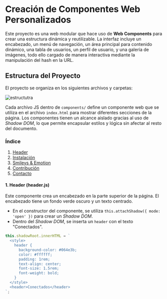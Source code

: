 # Creación de Componentes Web Personalizados

Este proyecto es una web modular que hace uso de **Web Components** para crear una estructura dinámica y reutilizable. La interfaz incluye un encabezado, un menú de navegación, un área principal para contenido dinámico, una tabla de usuarios, un perfil de usuario, y una galería de imágenes, todo ello cargado de manera interactiva mediante la manipulación del hash en la URL.

## Estructura del Proyecto

El proyecto se organiza en los siguientes archivos y carpetas:

![estructutra](https://github.com/user-attachments/assets/a953c5bf-7d64-4aac-8248-c97151f61093)

Cada archivo JS dentro de `components/` define un componente web que se utiliza en el archivo `index.html` para mostrar diferentes secciones de la página. Los componentes tienen un alcance aislado gracias al uso de *Shadow DOM*, lo que permite encapsular estilos y lógica sin afectar al resto del documento.

### Índice

1. [Header](#header--header.js-)
2. [Instalación](#instalación)
3. [Smileys & Emotion](#smileys--emotion)
4. [Contribución](#contribución)
5. [Contacto](#contacto)


#### 1. **Header (header.js)**

Este componente crea un encabezado en la parte superior de la página. El encabezado tiene un fondo verde oscuro y un texto centrado.

- En el constructor del componente, se utiliza `this.attachShadow({ mode: 'open' })` para crear un *Shadow DOM*.
- Dentro del *Shadow DOM*, se inserta un `header` con el texto "Conectados".

```javascript
this.shadowRoot.innerHTML = `
  <style>
    header {
      background-color: #064e3b;
      color: #ffffff;
      padding: 1rem;
      text-align: center;
      font-size: 1.5rem;
      font-weight: bold;
    }
  </style>
  <header>Conectados</header>
`;









